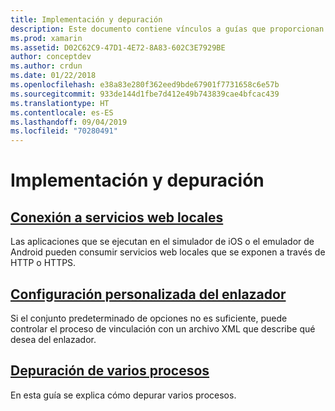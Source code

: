 ```yaml
---
title: Implementación y depuración
description: Este documento contiene vínculos a guías que proporcionan detalles sobre cómo trabajar con la depuración de varios procesos y configuraciones del vinculador personalizadas.
ms.prod: xamarin
ms.assetid: D02C62C9-47D1-4E72-8A83-602C3E7929BE
author: conceptdev
ms.author: crdun
ms.date: 01/22/2018
ms.openlocfilehash: e38a83e280f362eed9bde67901f7731658c6e57b
ms.sourcegitcommit: 933de144d1fbe7d412e49b743839cae4bfcac439
ms.translationtype: HT
ms.contentlocale: es-ES
ms.lasthandoff: 09/04/2019
ms.locfileid: "70280491"
---
```

# <a name="deployment--debugging"></a>Implementación y depuración

## <a name="connect-to-local-web-servicesconnect-to-local-web-servicesmd"></a>[Conexión a servicios web locales](connect-to-local-web-services.md)

Las aplicaciones que se ejecutan en el simulador de iOS o el emulador de Android pueden consumir servicios web locales que se exponen a través de HTTP o HTTPS.

## <a name="custom-linker-configurationlinkermd"></a>[Configuración personalizada del enlazador](linker.md)

Si el conjunto predeterminado de opciones no es suficiente, puede controlar el proceso de vinculación con un archivo XML que describe qué desea del enlazador.

## <a name="multi-process-debuggingmulti-process-debuggingmd"></a>[Depuración de varios procesos](multi-process-debugging.md)

En esta guía se explica cómo depurar varios procesos.
